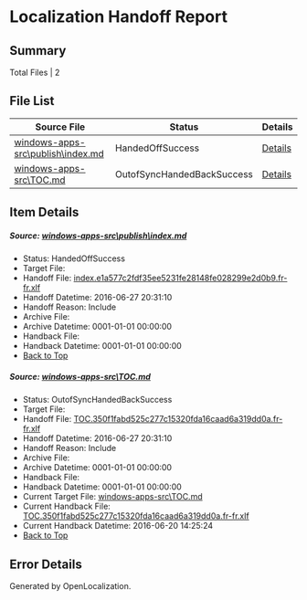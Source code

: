 # <a name='report-top'></a> Localization Handoff Report

## Summary
 Total Files | 2

## File List
 Source File | Status | Details 
 ----------- | ------ | ------- 
 [windows-apps-src\publish\index.md](https://github.com/Microsoft/windows-apps/blob/27e9112628f5da853008201995ee7fa01e362246/windows-apps-src/publish/index.md) | HandedOffSuccess | [Details](#78ad40d3b8964688277e84a1c29a61ffcffda7c13615)
 [windows-apps-src\TOC.md](https://github.com/Microsoft/windows-apps/blob/27e9112628f5da853008201995ee7fa01e362246/windows-apps-src/TOC.md) | OutofSyncHandedBackSuccess | [Details](#dd3710b1f9a399fa9d7b1dd953ecde35551585aa3872)

## Item Details
##### <a name='78ad40d3b8964688277e84a1c29a61ffcffda7c13615'></a> Source: [windows-apps-src\publish\index.md](https://github.com/Microsoft/windows-apps/blob/27e9112628f5da853008201995ee7fa01e362246/windows-apps-src/publish/index.md)
* Status: HandedOffSuccess
* Target File: 
* Handoff File: [index.e1a577c2fdf35ee5231fe28148fe028299e2d0b9.fr-fr.xlf](https://github.com/Microsoft/WDG.handoff/blob/bfb7015197e9b89aaf8814e7f3766dc0f5bd02fa/ol-handoff/Microsoft/windows-apps.fr-fr/master/index.e1a577c2fdf35ee5231fe28148fe028299e2d0b9.fr-fr.xlf)
* Handoff Datetime: 2016-06-27 20:31:10
* Handoff Reason: Include
* Archive File: 
* Archive Datetime: 0001-01-01 00:00:00
* Handback File: 
* Handback Datetime: 0001-01-01 00:00:00
* [Back to Top](#report-top)

##### <a name='dd3710b1f9a399fa9d7b1dd953ecde35551585aa3872'></a> Source: [windows-apps-src\TOC.md](https://github.com/Microsoft/windows-apps/blob/27e9112628f5da853008201995ee7fa01e362246/windows-apps-src/TOC.md)
* Status: OutofSyncHandedBackSuccess
* Target File: 
* Handoff File: [TOC.350f1fabd525c277c15320fda16caad6a319dd0a.fr-fr.xlf](https://github.com/Microsoft/WDG.handoff/blob/bfb7015197e9b89aaf8814e7f3766dc0f5bd02fa/ol-handoff/Microsoft/windows-apps.fr-fr/master/TOC.350f1fabd525c277c15320fda16caad6a319dd0a.fr-fr.xlf)
* Handoff Datetime: 2016-06-27 20:31:10
* Handoff Reason: Include
* Archive File: 
* Archive Datetime: 0001-01-01 00:00:00
* Handback File: 
* Handback Datetime: 0001-01-01 00:00:00
* Current Target File: [windows-apps-src\TOC.md](https://github.com/Microsoft/windows-apps.fr-fr/blob/4596458c846f55262831fad3329a9c1779b14488/windows-apps-src/TOC.md)
* Current Handback File: [TOC.350f1fabd525c277c15320fda16caad6a319dd0a.fr-fr.xlf](https://github.com/Microsoft/WDG.handback/blob/8b4f0137ae305ee1e4c890ac57429e8b65413226/ol-handback/Microsoft/windows-apps.fr-fr/master/TOC.350f1fabd525c277c15320fda16caad6a319dd0a.fr-fr.xlf)
* Current Handback Datetime: 2016-06-20 14:25:24
* [Back to Top](#report-top)


## Error Details

Generated by OpenLocalization.
